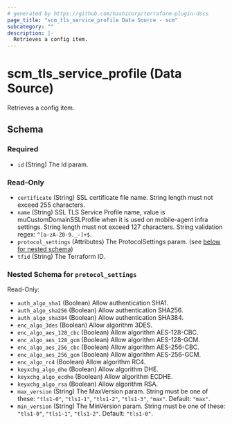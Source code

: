 ```yaml
---
# generated by https://github.com/hashicorp/terraform-plugin-docs
page_title: "scm_tls_service_profile Data Source - scm"
subcategory: ""
description: |-
  Retrieves a config item.
---
```


# scm_tls_service_profile (Data Source)

Retrieves a config item.



<!-- schema generated by tfplugindocs -->
## Schema

### Required

- `id` (String) The Id param.

### Read-Only

- `certificate` (String) SSL certificate file name. String length must not exceed 255 characters.
- `name` (String) SSL TLS Service Profile name, value is muCustomDomainSSLProfile when it is used on mobile-agent infra settings. String length must not exceed 127 characters. String validation regex: `^[a-zA-Z0-9._-]+$`.
- `protocol_settings` (Attributes) The ProtocolSettings param. (see [below for nested schema](#nestedatt--protocol_settings))
- `tfid` (String) The Terraform ID.

<a id="nestedatt--protocol_settings"></a>
### Nested Schema for `protocol_settings`

Read-Only:

- `auth_algo_sha1` (Boolean) Allow authentication SHA1.
- `auth_algo_sha256` (Boolean) Allow authentication SHA256.
- `auth_algo_sha384` (Boolean) Allow authentication SHA384.
- `enc_algo_3des` (Boolean) Allow algorithm 3DES.
- `enc_algo_aes_128_cbc` (Boolean) Allow algorithm AES-128-CBC.
- `enc_algo_aes_128_gcm` (Boolean) Allow algorithm AES-128-GCM.
- `enc_algo_aes_256_cbc` (Boolean) Allow algorithm AES-256-CBC.
- `enc_algo_aes_256_gcm` (Boolean) Allow algorithm AES-256-GCM.
- `enc_algo_rc4` (Boolean) Allow algorithm RC4.
- `keyxchg_algo_dhe` (Boolean) Allow algorithm DHE.
- `keyxchg_algo_ecdhe` (Boolean) Allow algorithm ECDHE.
- `keyxchg_algo_rsa` (Boolean) Allow algorithm RSA.
- `max_version` (String) The MaxVersion param. String must be one of these: `"tls1-0"`, `"tls1-1"`, `"tls1-2"`, `"tls1-3"`, `"max"`. Default: `"max"`.
- `min_version` (String) The MinVersion param. String must be one of these: `"tls1-0"`, `"tls1-1"`, `"tls1-2"`. Default: `"tls1-0"`.
